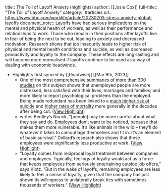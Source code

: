 title:: The Toll of Layoff Anxiety (highlights)
author:: [[Josie Cox]]
full-title:: "The Toll of Layoff Anxiety"
category:: #articles
url:: https://www.bbc.com/worklife/article/20230203-stress-anxiety-global-layoffs
document_note:: Layoffs have had serious implications on the mental and physical health of workers, as well as their performance and relationships to work. Those who remain in their positions after layoffs live in fear of being the next to be cut, leading to anxiety and decreased motivation. Research shows that job insecurity leads to higher risk of physical and mental health conditions and suicide, as well as decreased productivity and loyalty to the company. These effects are long-lasting and will become more normalised if layoffs continue to be used as a way of dealing with economic headwinds.

- Highlights first synced by [[Readwise]] [[Mar 9th, 2023]]
	- One of the most [comprehensive summaries of more than 300 studies](https://www.sciencedirect.com/science/article/abs/pii/S0001879109000037) on this subject shows that unemployed people are more distressed; less satisfied with their lives, marriages and families; and more likely to report psychological problems than the employed. Being made redundant has been linked to a [much higher risk of suicide](https://journals.sagepub.com/doi/abs/10.1177/0004867414521502?casa_token=OieOknD1x3sAAAAA%3AGCMM6HLFsevJ-PxWun6vFwuw32rCvEyGj22OgwfMs7enT3_f_yy3v8Ok1yln-4xcS5czl-vVfbBS&journalCode=anpa) and [higher rates of mortality](https://www.nber.org/papers/w13626) more generally in the decades after being cut. ([View Highlight](https://read.readwise.io/read/01gtwpttq7fww323dyt0qphqz7))
	- writes Bentley’s Nurick, “[people] may be more careful about what they say and do. [Employees don’t want to be noticed](https://www.bentley.edu/news/research-tallies-human-cost-downsizing), because that makes them more vulnerable. It’s like animals in the wild – they’ll do whatever it takes to camouflage themselves and fit in. It’s an element of basic survival.” Dollard’s research also shows that these employees were significantly less productive at work. ([View Highlight](https://read.readwise.io/read/01gtwpvvcgvbfmpn8r84xpphjg))
	- “Loyalty comes from reciprocal loyal treatment between companies and employees. Typically, feelings of loyalty would act as a force that keeps employees from seriously entertaining outside job offers,” says Klotz. “But in the wake of layoffs, remaining employees are less likely to feel a sense of loyalty, given that the company has just shown its willingness to unilaterally break ties with sometimes thousands of workers.” ([View Highlight](https://read.readwise.io/read/01gtwpwjxja1a35dnc2x2dmt9r))